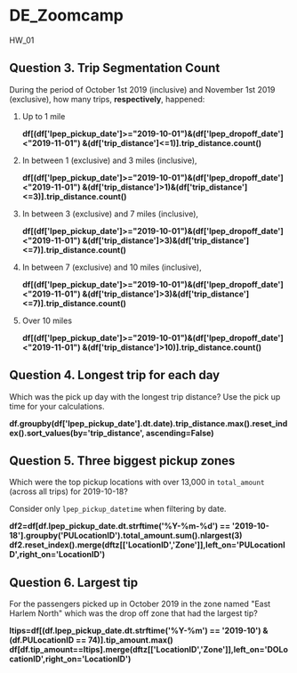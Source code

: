 # DE_Zoomcamp
HW_01

## Question 3. Trip Segmentation Count

During the period of October 1st 2019 (inclusive) and November 1st 2019 (exclusive), how many trips, **respectively**, happened:
1. Up to 1 mile

   **df[(df['lpep_pickup_date']>="2019-10-01")&(df['lpep_dropoff_date']<"2019-11-01") &(df['trip_distance']<=1)].trip_distance.count()**
3. In between 1 (exclusive) and 3 miles (inclusive),

    **df[(df['lpep_pickup_date']>="2019-10-01")&(df['lpep_dropoff_date']<"2019-11-01") &(df['trip_distance']>1)&(df['trip_distance']<=3)].trip_distance.count()**
5. In between 3 (exclusive) and 7 miles (inclusive),

   **df[(df['lpep_pickup_date']>="2019-10-01")&(df['lpep_dropoff_date']<"2019-11-01") &(df['trip_distance']>3)&(df['trip_distance']<=7)].trip_distance.count()**
7. In between 7 (exclusive) and 10 miles (inclusive), 

   **df[(df['lpep_pickup_date']>="2019-10-01")&(df['lpep_dropoff_date']<"2019-11-01") &(df['trip_distance']>3)&(df['trip_distance']<=7)].trip_distance.count()**
9. Over 10 miles

    **df[(df['lpep_pickup_date']>="2019-10-01")&(df['lpep_dropoff_date']<"2019-11-01") &(df['trip_distance']>10)].trip_distance.count()**

## Question 4. Longest trip for each day

Which was the pick up day with the longest trip distance?
Use the pick up time for your calculations.

**df.groupby(df['lpep_pickup_date'].dt.date).trip_distance.max().reset_index().sort_values(by='trip_distance', ascending=False)**

## Question 5. Three biggest pickup zones

Which were the top pickup locations with over 13,000 in
`total_amount` (across all trips) for 2019-10-18?

Consider only `lpep_pickup_datetime` when filtering by date.

**df2=df[df.lpep_pickup_date.dt.strftime('%Y-%m-%d') == '2019-10-18'].groupby('PULocationID').total_amount.sum().nlargest(3)**
**df2.reset_index().merge(dftz[['LocationID','Zone']],left_on='PULocationID',right_on='LocationID')**

## Question 6. Largest tip

For the passengers picked up in October 2019 in the zone
named "East Harlem North" which was the drop off zone that had
the largest tip?

**ltips=df[(df.lpep_pickup_date.dt.strftime('%Y-%m') == '2019-10') & (df.PULocationID == 74)].tip_amount.max()**
**df[df.tip_amount==ltips].merge(dftz[['LocationID','Zone']],left_on='DOLocationID',right_on='LocationID')**



